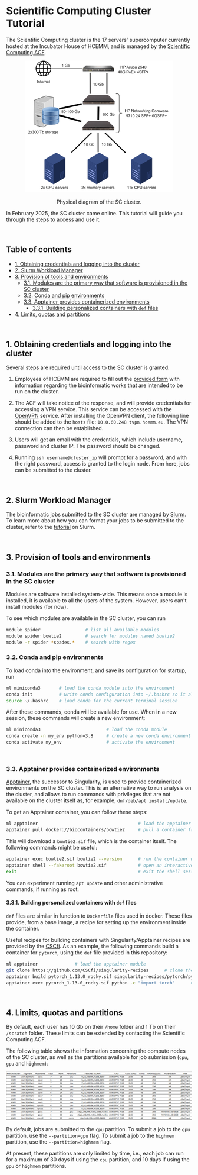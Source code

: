 # Scientific Computing Cluster Tutorial

The Scientific Computing cluster is the 17 servers' supercomputer currently hosted at the Incubator House of HCEMM, and is managed by the [Scientific Computing ACF](https://acf.hcemm.eu/acf/scientific-computing/).

<p align="center">
  <img src="./resources/physical_diagram.png" width="400" >
</p>
<p align="center">Physical diagram of the SC cluster.</p>

In February 2025, the SC cluster came online. This tutorial will guide you through the steps to access and use it.

<br>

## Table of contents

- [1. Obtaining credentials and logging into the cluster](#1-obtaining-credentials-and-logging-into-the-cluster)
- [2. Slurm Workload Manager](#2-slurm-workload-manager)
- [3. Provision of tools and environments](#3-provision-of-tools-and-environments)
  - [3.1. Modules are the primary way that software is provisioned in the SC cluster](#31-modules-are-the-primary-way-that-software-is-provisioned-in-the-sc-cluster)
  - [3.2. Conda and pip environments](#32-conda-and-pip-environments)
  - [3.3. Apptainer provides containerized environments](#33-apptainer-provides-containerized-environments)
    - [3.3.1. Building personalized containers with `def` files](#331-building-personalized-containers-with-def-files)
- [4. Limits, quotas and partitions](#4-limits-quotas-and-partitions)

<br>

## 1. Obtaining credentials and logging into the cluster

Several steps are required until access to the SC cluster is granted.

1. Employees of HCEMM are required to fill out the [provided form](https://docs.google.com/forms/d/e/1FAIpQLSdYtCZQcaFNFLVI64hxWyigVz31GuoSrcqIz3n_kalXVCFxlA/viewform?usp=pp_url&entry.598441848=1&entry.760391226=256+Gb&entry.175258676=No&entry.1787069197=I+will+be+performing+the+following+computational+tasks:+%0A-+e.g.,+MS/MS,+microbiomes,+RNA-Seq%0A-+e.g.,+MD+modelling,+DL+model+creation+and+prediction%0A%0AI+want+to+solve+the+research+question:+%0A-+e.g.,+Identify+differentially+expressed+genes+in+cancer+samples%0A%0AI+need+the+following+specific+packages/software:+%0A-+e.g.,+Python+3.8,+TensorFlow,+R+with+DESeq2%0A%0AI+have+the+following+additional+requirements:+%0A-+e.g.,+Custom+Python+library,+specific+version+of+a+tool,+large+temporary+storage%0A%0A(please+remove+the+non-relevant+sections)&entry.1260858631=No&entry.1316491120=No) with information regarding the bioinformatic works that are intended to be run on the cluster.

2. The ACF will take notice of the response, and will provide credentials for accessing a VPN service. This service can be accessed with the [OpenVPN](https://openvpn.net/) service. After installing the OpenVPN client, the following line should be added to the `hosts` file: `10.0.60.248 tvpn.hcemm.eu`. The VPN connection can then be established.

3. Users will get an email with the credentials, which include username, password and cluster IP. The password should be changed.

4. Running `ssh username@cluster_ip` will prompt for a password, and with the right password, access is granted to the login node. From here, jobs can be submitted to the cluster.

<!--5. **(Still in testing phase, not yet available)** Users should create 2FA credentials, by running
```bash
google-authenticator -t -d -f -r 3 -R 30 -w 17
``` 
and reading the QR code with an Authenticator app.)-->

<br>

## 2. Slurm Workload Manager

The bioinformatic jobs submitted to the SC cluster are managed by [Slurm](https://slurm.schedmd.com/documentation.html). To learn more about how you can format your jobs to be submitted to the cluster, refer to the [tutorial](../slurm_tutorial/) on Slurm.

<br>

## 3. Provision of tools and environments

### 3.1. Modules are the primary way that software is provisioned in the SC cluster

Modules are software installed system-wide. This means once a module is installed, it is available to all the users of the system. However, users can't install modules (for now).

To see which modules are available in the SC cluster, you can run
```bash
module spider                 # list all available modules
module spider bowtie2         # search for modules named bowtie2
module -r spider *spades.*    # search with regex
```

### 3.2. Conda and pip environments

To load conda into the environment, and save its configuration for startup, run 
```bash
ml miniconda3       # load the conda module into the environment
conda init          # write conda configuration into ~/.bashrc so it always loads at start
source ~/.bashrc    # load conda for the current terminal session
```
After these commands, conda will be available for use. When in a new session, these commands will create a new environment:
```bash
ml miniconda3                         # load the conda module
conda create -n my_env python=3.8     # create a new conda environment
conda activate my_env                 # activate the environment
```

<br>

### 3.3. Apptainer provides containerized environments

[Apptainer](https://apptainer.org/), the successor to Singularity, is used to provide containerized environments on the SC cluster. This is an alternative way to run analysis on the cluster, and allows to run commands with privileges that are not available on the cluster itself as, for example, `dnf/deb/apt install/update`.

To get an Apptainer container, you can follow these steps:

```bash
ml apptainer                                      # load the apptainer module
apptainer pull docker://biocontainers/bowtie2     # pull a container from DockerHub
```

This will download a `bowtie2.sif` file, which is the container itself. The following commands might be useful:

```bash
apptainer exec bowtie2.sif bowtie2 --version      # run the container with a specific command
apptainer shell --fakeroot bowtie2.sif            # open an interactive shell session inside the container, as root
exit                                              # exit the shell session
```

You can experiment running `apt update` and other administrative commands, if running as root.

#### 3.3.1. Building personalized containers with `def` files

`def` files are similar in function to `Dockerfile` files used in docker. These files provide, from a base image, a recipe for setting up the environment inside the container.

Useful recipes for building containers with Singularity/Apptainer recipes are provided by the [CSCfi](https://github.com/CSCfi/singularity-recipes). As an example, the following commands build a container for `pytorch`, using the `def` file provided in this repository:

```bash
ml apptainer              # load the apptainer module
git clone https://github.com/CSCfi/singularity-recipes      # clone the CSCfi repository
apptainer build pytorch_1.13.0_rocky.sif singularity-recipes/pytorch/pytorch_1.13.0_rocky.def           # build a container from the DEF file
apptainer exec pytorch_1.13.0_rocky.sif python -c "import torch"      # run the container and check if pytorch is available
```


<br>

## 4. Limits, quotas and partitions

By default, each user has 10 Gb on their `/home` folder and 1 Tb on their `/scratch` folder. These limits can be extended by contacting the Scientific Computing ACF.

The following table shows the information concerning the compute nodes of the SC cluster, as well as the partitions available for job submission (`cpu`, `gpu` and `highmem`):

![Specs of compute nodes](resources/compute_nodes_specs.png)

By default, jobs are submitted to the `cpu` partition. To submit a job to the `gpu` partition, use the `--partition=gpu` flag. To submit a job to the `highmem` partition, use the `--partition=highmem` flag.

At present, these partitions are only limited by time, i.e., each job can run for a maximum of 30 days if using the `cpu` partition, and 10 days if using the `gpu` or `highmem` partitions.

